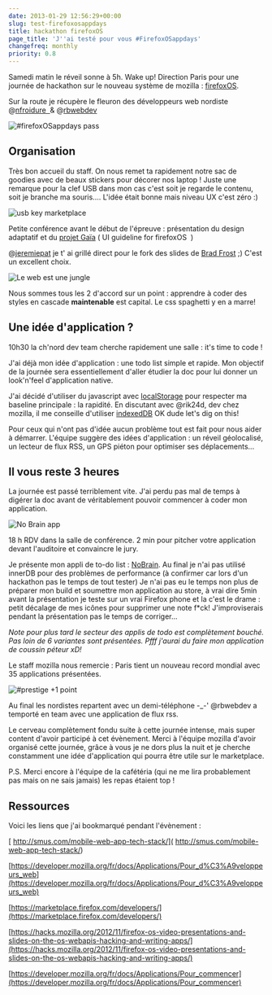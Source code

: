 ```yaml
---
date: 2013-01-29 12:56:29+00:00
slug: test-firefoxosappdays
title: hackathon firefoxOS
page_title: 'J''ai testé pour vous #FirefoxOSappdays'
changefreq: monthly
priority: 0.8
---
```


Samedi matin le réveil sonne à 5h.
Wake up! Direction Paris pour une journée de hackathon sur le nouveau système de mozilla : [firefoxOS](http://fr.slideshare.net/nitot/firefox-os-appdays-paris-par-tristan-nitot-hack-learn-celebrate).

Sur la route je récupère le fleuron des développeurs web nordiste @[nfroidure  ](http://twitter.com/nfroidure)& @[rbwebdev](http://twitter.com/rbwebdev)

![#firefoxOSappdays pass](http://davidleuliette.com/wordPress/wp-content/uploads/2013/01/badge-224x300.jpg)

## Organisation

Très bon accueil du staff. On nous remet ta rapidement notre sac de goodies avec de beaux stickers pour décorer nos laptop !
Juste une remarque pour la clef USB dans mon cas c'est soit je regarde le contenu, soit je branche ma souris.... L'idée était bonne mais niveau UX c'est zéro :)

![usb key marketplace](http://davidleuliette.com/wordPress/wp-content/uploads/2013/01/firefox-marketplace-USB-212x300.jpg)

Petite conférence avant le début de l'épreuve : présentation du design adaptatif et du [projet Gaïa](https://github.com/GeekGrunge/gaia) ( UI guideline for firefoxOS  )

@[jeremiepat](http://twitter.com/jeremiepat) je t' ai grillé direct pour le fork des slides de [Brad Frost](http://www.slideshare.net/bradfrostweb/) ;) C'est un excellent choix.

![Le web est une jungle](http://davidleuliette.com/wordPress/wp-content/uploads/2013/01/mozilla-conf-300x263.jpg)

Nous sommes tous les 2 d'accord sur un point : apprendre à coder des styles en cascade **maintenable** est capital. Le css spaghetti y en a marre!


## Une idée d'application ?


10h30 la ch'nord dev team cherche rapidement une salle : it's time to code !

J'ai déjà mon idée d'application : une todo list simple et rapide. Mon objectif de la journée sera essentiellement d'aller étudier la doc pour lui donner un look'n'feel d'application native.

J'ai décidé d'utiliser du javascript avec [localStorage](https://developer.mozilla.org/en-US/docs/DOM/Storage) pour respecter ma baseline principale : la rapidité.
En discutant avec @rik24d, dev chez mozilla, il me conseille d'utiliser [indexedDB](https://developer.mozilla.org/en-US/docs/IndexedDB) OK dude let's dig on this!

Pour ceux qui n'ont pas d'idée aucun problème tout est fait pour nous aider à démarrer.
L'équipe suggère des idées d'application : un réveil géolocalisé, un lecteur de flux RSS, un GPS piéton pour optimiser ses déplacements...


## Il vous reste 3 heures


La journée est passé terriblement vite. J'ai perdu pas mal de temps à digérer la doc avant de véritablement pouvoir commencer à coder mon application.

![No Brain app](http://davidleuliette.com/wordPress/wp-content/uploads/2013/01/nobrain-app-224x300.jpg)

18 h RDV dans la salle de conférence.
2 min pour pitcher votre application devant l'auditoire et convaincre le jury.

Je présente mon appli de to-do list : [NoBrain](http://davidleuliette.com/nobrain/).
Au final je n'ai pas utilisé innerDB pour des problèmes de performance (à confirmer car lors d'un hackathon pas le temps de tout tester)
Je n'ai pas eu le temps non plus de préparer mon build et soumettre mon application au store, à vrai dire 5min avant la présentation je teste sur un vrai Firefox phone et la c'est le drame : petit décalage de mes icônes pour supprimer une note f*ck! J'improviserais pendant la présentation pas le temps de corriger...

_Note pour plus tard le secteur des applis de todo est complètement bouché. Pas loin de 6 variantes sont présentées. Pfff j'aurai du faire mon application de coussin péteur xD!_

Le staff mozilla nous remercie : Paris tient un nouveau record mondial avec 35 applications présentées.

![#prestige +1 point](http://davidleuliette.com/wordPress/wp-content/uploads/2013/01/applause-300x84.png)

Au final les nordistes repartent avec un demi-téléphone -_-' @rbwebdev a temporté en team avec une application de flux rss.

Le cerveau complètement fondu suite à cette journée intense, mais super content d'avoir participé à cet évènement.
Merci à l'équipe mozilla d'avoir organisé cette journée, grâce à vous je ne dors plus la nuit et je cherche constamment une idée d'application qui pourra être utile sur le marketplace.

P.S. Merci encore à l'équipe de la cafétéria (qui ne me lira probablement pas mais on ne sais jamais) les repas étaient top !


## Ressources


Voici les liens que j'ai bookmarqué pendant l'évènement :

[ http://smus.com/mobile-web-app-tech-stack/]( http://smus.com/mobile-web-app-tech-stack/)

[https://developer.mozilla.org/fr/docs/Applications/Pour_d%C3%A9veloppeurs_web](https://developer.mozilla.org/fr/docs/Applications/Pour_d%C3%A9veloppeurs_web)

[https://marketplace.firefox.com/developers/](https://marketplace.firefox.com/developers/)

[https://hacks.mozilla.org/2012/11/firefox-os-video-presentations-and-slides-on-the-os-webapis-hacking-and-writing-apps/](https://hacks.mozilla.org/2012/11/firefox-os-video-presentations-and-slides-on-the-os-webapis-hacking-and-writing-apps/)

[https://developer.mozilla.org/fr/docs/Applications/Pour_commencer](https://developer.mozilla.org/fr/docs/Applications/Pour_commencer)
